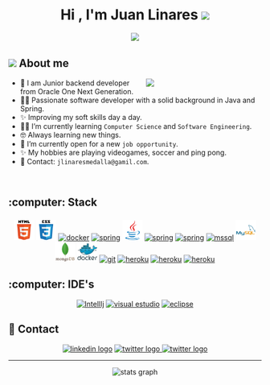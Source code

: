 <h1 align="center">Hi , I'm Juan Linares <img src="https://media.giphy.com/media/hvRJCLFzcasrR4ia7z/giphy.gif" width="35"></h1>
<p align="center">
  <a href="https://github.com/DenverCoder1/readme-typing-svg"><img src="https://readme-typing-svg.herokuapp.com?font=Time+New+Roman&color=%23C8BE25&size=45&center=true&vCenter=true&width=900&height=80&lines=Back+end+developer;Computer+Science+Student;Competitive+Programmer;Petlover;Interested+in+microservices;Always+learning+new+things"></a>
</p>

## <picture><img src = "https://github.com/7oSkaaa/7oSkaaa/blob/main/Images/about_me.gif?raw=true" width = 30px></picture> About me
<picture><img align="right" src="https://github.com/7oSkaaa/7oSkaaa/blob/main/Images/Right_Side.gif?raw=true" width=230px></picture>
- :school: I am Junior backend developer from Oracle One Next Generation.
- :technologist: Passionate software developer with a solid background in Java and Spring.
- :sparkles: Improving my soft skills day a day.
- :student: I’m currently learning `Computer Science` and `Software Engineering`.
- :nerd_face: Always learning new things.
- :briefcase: I’m currently open for a new `job opportunity`.
- :sparkles: My hobbies are playing videogames, soccer and ping pong.
- :email: Contact: `jlinaresmedalla@gamil.com`.

<br>
<h2 align="left">:computer: Stack</h2>

###

<p align="center"> 
<a href="#"> <img src="https://raw.githubusercontent.com/devicons/devicon/master/icons/html5/html5-original-wordmark.svg" alt="html5" width="40" height="40"/></a>  
<a href="#"> <img src="https://raw.githubusercontent.com/devicons/devicon/master/icons/css3/css3-original-wordmark.svg" alt="css3" width="40" height="40"/></a> 
<a href="#"> <img src="https://www.vectorlogo.zone/logos/sass-lang/sass-lang-icon.svg" alt="docker" width="40" height="40"/></a> 
<a href="#"> <img src="https://www.vectorlogo.zone/logos/nodejs/nodejs-icon.svg" alt="spring" width="40" height="40"/></a> 
<a href="#"> <img src="https://raw.githubusercontent.com/devicons/devicon/master/icons/java/java-original.svg" alt="java" width="40" height="40"/></a> 
<a href="#"> <img src="https://www.vectorlogo.zone/logos/springio/springio-icon.svg" alt="spring" width="40" height="40"/></a> 
<a href="#"> <img src="https://www.vectorlogo.zone/logos/getpostman/getpostman-icon.svg" alt="spring" width="40" height="40"/></a> 
<a href="#"> <img src="https://www.svgrepo.com/show/303229/microsoft-sql-server-logo.svg" alt="mssql" width="40" height="40"/></a> 
<a href="#"> <img src="https://raw.githubusercontent.com/devicons/devicon/master/icons/mysql/mysql-original-wordmark.svg" alt="mysql" width="40" height="40"/></a> 
<a href="#"> <img src="https://raw.githubusercontent.com/devicons/devicon/master/icons/mongodb/mongodb-original-wordmark.svg" alt="mongodb" width="40" height="40"/></a> 
<a href="#"> <img src="https://raw.githubusercontent.com/devicons/devicon/master/icons/docker/docker-original-wordmark.svg" alt="docker" width="40" height="40"/></a> 
<a href="#"> <img src="https://www.vectorlogo.zone/logos/git-scm/git-scm-icon.svg" alt="git" width="40" height="40"/></a> 
<a href="#"> <img src="https://www.vectorlogo.zone/logos/heroku/heroku-icon.svg" alt="heroku" width="40" height="40"/></a> 
<a href="#"> <img src="https://www.vectorlogo.zone/logos/apache_kafka/apache_kafka-vertical.svg" alt="heroku" width="40" height="40"/></a> 
<a href="#"> <img src="https://www.vectorlogo.zone/logos/rabbitmq/rabbitmq-icon.svg" alt="heroku" width="40" height="40"/></a> 
</p>

<h2 align="left">:computer: IDE's</h2>
<p align="center"> 
<a href="#"> <img src="https://upload.vectorlogo.zone/logos/jetbrains_idea/images/d4398a36-c378-4511-a508-106ded6cd69a.svg" alt="IntellIj" width="40" height="40"/></a>  
<a href="#"> <img src="https://www.vectorlogo.zone/logos/visualstudio_code/visualstudio_code-icon.svg" alt="visual estudio" width="40" height="40"/></a> 
<a href="#"> <img src="https://www.vectorlogo.zone/logos/eclipse/eclipse-icon.svg" alt="eclipse" width="40" height="40"/></a> 
</p>

<h2 align="left">📧 Contact</h2>
<div align="center">
<a href="https://www.linkedin.com/in/alvarolinaresmedalla/" target="_blank"><img src="https://raw.githubusercontent.com/maurodesouza/profile-readme-generator/master/src/assets/icons/social/linkedin/default.svg" width="40" height="40" alt="linkedin logo"  /></a>
<a href="https://twitter.com/linares_medalla" target="_blank"><img src="https://raw.githubusercontent.com/maurodesouza/profile-readme-generator/master/src/assets/icons/social/twitter/default.svg" width="40" height="40" alt="twitter logo"  /> </a>
<a href="https://t.me/Jlinaresm25" target="_blank"><img src="https://www.vectorlogo.zone/logos/telegram/telegram-tile.svg" width="40" height="40" alt="twitter logo"  /> </a>
</div>

<hr>
<div align="center">
  <img src="https://github-readme-stats.vercel.app/api?hide_title=false&hide_rank=false&show_icons=true&include_all_commits=true&count_private=true&disable_animations=false&theme=dark&locale=en&hide_border=false&custom_title=e%20rer&username=jlinaresmedalla" height="150" alt="stats graph"  />
  <!--<img src="https://github-readme-stats.vercel.app/api/top-langs?locale=en&hide_title=false&layout=compact&card_width=350&langs_count=5&theme=dark&hide_border=false&custom_title=Los%20lenguajes%20de%20mis%20proyectos%20ac%C3%A1&username=jlinaresmedalla" height="150" alt="languages graph"  />-->
</div>

###

